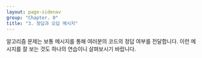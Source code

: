 ```yaml
---
layout: page-sidenav
group: "Chapter. 0"
title: "3. 정답과 오답 메시지"
---
```


알고리즘 문제는 보통 메시지를 통해 여러분의 코드의 정답 여부를 전달합니다.
이런 메시지를 잘 보는 것도 하나의 연습이니 살펴보시기 바랍니다.

